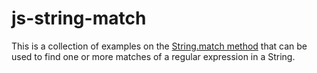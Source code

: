 # js-string-match

This is a collection of examples on the [String.match method](https://dustinpfister.github.io/2019/04/06/js-string-match/) that can be used to find one or more matches of a regular expression in a String.
